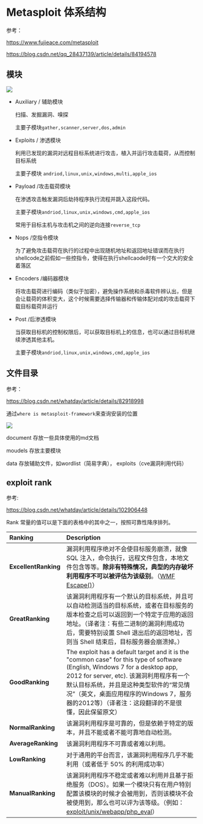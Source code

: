 # Metasploit 体系结构

参考：

https://www.fujieace.com/metasploit

https://blog.csdn.net/qq_28437139/article/details/84194578

## 模块

<img src="..\..\..\imgs\_Kali\metasploit\Snipaste_2020-09-09_21-42-40.png"/>

- Auxiliary / 辅助模块

  扫描、发掘漏洞、嗅探

  主要子模块`gather,scanner,server,dos,admin`

- Exploits / 渗透模块

  利用已发现的漏洞对远程目标系统进行攻击，植入并运行攻击载荷，从而控制目标系统

  主要子模块 `andriod,linux,unix,windows,multi,apple_ios`

- Payload /攻击载荷模块

  在渗透攻击触发漏洞后劫持程序执行流程并跳入这段代码。

  主要子模块`andriod,linux,unix,windows,cmd,apple_ios`

  常用于目标主机与攻击机之间的逆向连接`reverse_tcp`

- Nops /空指令模块

  为了避免攻击载荷在执行的过程中出现随机地址和返回地址错误而在执行shellcode之前假如一些控指令，使得在执行shellcaode时有一个交大的安全着落区

- Encoders /编码器模块

  将攻击载荷进行编码（类似于加密），避免操作系统和杀毒软件辨认出，但是会让载荷的体积变大，这个时候需要选择传输器和传输体配对成的攻击载荷下载目标载荷并运行

- Post /后渗透模块

  当获取目标机的控制权限后，可以获取目标机上的信息，也可以通过目标机继续渗透其他主机。

  主要子模块`andriod,linux,unix,windows,cmd,apple_ios`

## 文件目录

参考：

https://blog.csdn.net/whatday/article/details/82918998

通过`where is metasploit-framework`来查询安装的位置

<img src="..\..\..\imgs\_Kali\metasploit\Snipaste_2020-09-09_22-30-55.png"/>

document 存放一些具体使用的md文档

moudels 存放主要模块

data 存放辅助文件，如wordlist（简易字典）， exploits（cve漏洞利用代码）

## exploit rank



参考:

https://blog.csdn.net/whatday/article/details/102906448

Rank 常量的值可以是下面的表格中的其中之一，按照可靠性降序排列。

| Ranking              | Description                                                  |
| :------------------- | :----------------------------------------------------------- |
| **ExcellentRanking** | 漏洞利用程序绝对不会使目标服务崩溃，就像 SQL 注入，命令执行，远程文件包含，本地文件包含等等。**除非有特殊情况，典型的内存破坏利用程序不可以被评估为该级别**。（[WMF Escape()](https://github.com/rapid7/metasploit-framework/blob/master/modules/exploits/windows/browser/ms06_001_wmf_setabortproc.rb)） |
| **GreatRanking**     | 该漏洞利用程序有一个默认的目标系统，并且可以自动检测适当的目标系统，或者在目标服务的版本检查之后可以返回到一个特定于应用的返回地址。（译者注：有些二进制的漏洞利用成功后，需要特别设置 Shell 退出后的返回地址，否则当 Shell 结束后，目标服务器会崩溃掉。） |
| **GoodRanking**      | The exploit has a default target and it is the "common case" for this type of software (English, Windows 7 for a desktop app, 2012 for server, etc). 该漏洞利用程序有一个默认目标系统，并且是这种类型软件的“常见情况”（英文，桌面应用程序的Windows 7，服务器的2012等）（译者注：这段翻译的不是很懂，因此保留原文） |
| **NormalRanking**    | 该漏洞利用程序是可靠的，但是依赖于特定的版本，并且不能或者不能可靠地自动检测。 |
| **AverageRanking**   | 该漏洞利用程序不可靠或者难以利用。                           |
| **LowRanking**       | 对于通用的平台而言，该漏洞利用程序几乎不能利用（或者低于 50% 的利用成功率） |
| **ManualRanking**    | 该漏洞利用程序不稳定或者难以利用并且基于拒绝服务（DOS）。如果一个模块只有在用户特别配置该模块的时候才会被用到，否则该模块不会被使用到，那么也可以评为该等级。（例如：[exploit/unix/webapp/php_eval](https://github.com/rapid7/metasploit-framework/blob/master/modules/exploits/unix/webapp/php_eval.rb)） |
